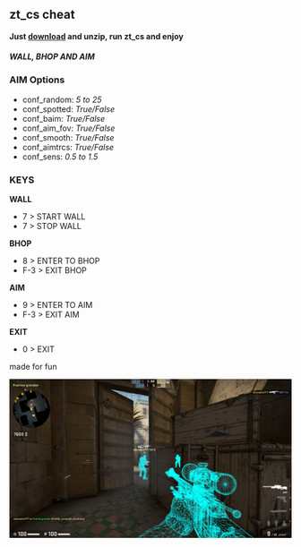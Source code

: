 ## zt_cs cheat

**Just [download](https://github.com/zabbix-byte/zt_cs_cheat/releases/download/B-0.2/zt_cs.zip) and unzip, run zt_cs and enjoy**

#### *WALL, BHOP AND AIM*

### **AIM Options**
- conf_random: *5 to 25*
- conf_spotted: *True/False*
- conf_baim: *True/False*
- conf_aim_fov: *True/False*
- conf_smooth: *True/False*
- conf_aimtrcs: *True/False*
- conf_sens: *0.5 to 1.5*

### **KEYS**
**WALL**

- 7 > START WALL
- 7 > STOP WALL

**BHOP**

- 8 > ENTER TO BHOP
- F-3 > EXIT BHOP

**AIM**

- 9 > ENTER TO AIM
- F-3 > EXIT AIM

**EXIT**
- 0 > EXIT

made for fun

![](https://github.com/zabbix-byte/zt_cs_cheat/blob/main/wall.png)
